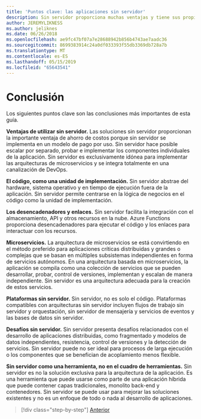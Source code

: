 ```yaml
---
title: 'Puntos clave: las aplicaciones sin servidor'
description: Sin servidor proporciona muchas ventajas y tiene sus propios desafíos. Resumen de los puntos clave de esta guía.
author: JEREMYLIKNESS
ms.author: jeliknes
ms.date: 06/26/2018
ms.openlocfilehash: ae9fc47bf07a7e28688942b856b4743ae7aadc36
ms.sourcegitcommit: 8699383914c24a0df033393f55db3369db728a7b
ms.translationtype: MT
ms.contentlocale: es-ES
ms.lasthandoff: 05/15/2019
ms.locfileid: "65643541"
---
```

# <a name="conclusion"></a>Conclusión

Los siguientes puntos clave son las conclusiones más importantes de esta guía.

**Ventajas de utilizar sin servidor.** Las soluciones sin servidor proporcionan la importante ventaja de ahorro de costos porque sin servidor se implementa en un modelo de pago por uso. Sin servidor hace posible escalar por separado, probar e implementar los componentes individuales de la aplicación. Sin servidor es exclusivamente idónea para implementar las arquitecturas de microservicios y se integra totalmente en una canalización de DevOps.

**El código, como una unidad de implementación.** Sin servidor abstrae del hardware, sistema operativo y en tiempo de ejecución fuera de la aplicación. Sin servidor permite centrarse en la lógica de negocios en el código como la unidad de implementación.

**Los desencadenadores y enlaces.** Sin servidor facilita la integración con el almacenamiento, API y otros recursos en la nube. Azure Functions proporciona desencadenadores para ejecutar el código y los enlaces para interactuar con los recursos.

**Microservicios.** La arquitectura de microservicios se está convirtiendo en el método preferido para aplicaciones críticas distribuidas y grandes o complejas que se basan en múltiples subsistemas independientes en forma de servicios autónomos. En una arquitectura basada en microservicios, la aplicación se compila como una colección de servicios que se pueden desarrollar, probar, control de versiones, implementan y escalan de manera independiente. Sin servidor es una arquitectura adecuada para la creación de estos servicios.

**Plataformas sin servidor.** Sin servidor, no es solo el código. Plataformas compatibles con arquitecturas sin servidor incluyen flujos de trabajo sin servidor y orquestación, sin servidor de mensajería y servicios de eventos y las bases de datos sin servidor.

**Desafíos sin servidor.** Sin servidor presenta desafíos relacionados con el desarrollo de aplicaciones distribuidas, como fragmentado y modelos de datos independientes, resistencia, control de versiones y la detección de servicios. Sin servidor puede no ser ideal para procesos de larga ejecución o los componentes que se benefician de acoplamiento menos flexible.

**Sin servidor como una herramienta, no en el cuadro de herramientas.** Sin servidor es no la solución exclusiva para la arquitectura de la aplicación. Es una herramienta que puede usarse como parte de una aplicación híbrida que puede contener capas tradicionales, monolito back-end y contenedores. Sin servidor se puede usar para mejorar las soluciones existentes y no es un enfoque de todo o nada al desarrollo de aplicaciones.

>[!div class="step-by-step"]
>[Anterior](serverless-business-scenarios.md)
